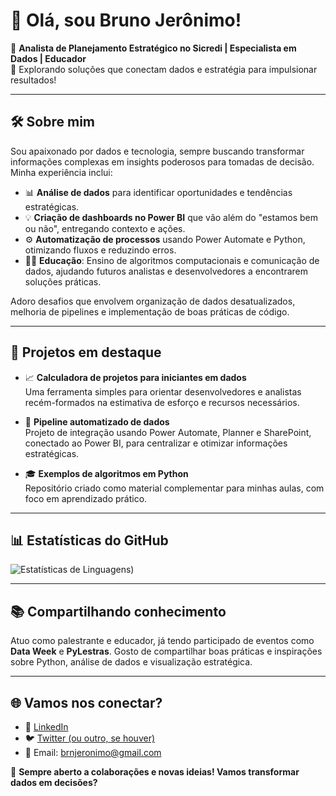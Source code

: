 # 👋 Olá, sou Bruno Jerônimo!  

🎯 **Analista de Planejamento Estratégico no Sicredi | Especialista em Dados | Educador**  
🚀 Explorando soluções que conectam dados e estratégia para impulsionar resultados!

---

## 🛠️ Sobre mim  
Sou apaixonado por dados e tecnologia, sempre buscando transformar informações complexas em insights poderosos para tomadas de decisão. Minha experiência inclui:  
- 📊 **Análise de dados** para identificar oportunidades e tendências estratégicas.  
- 💡 **Criação de dashboards no Power BI** que vão além do "estamos bem ou não", entregando contexto e ações.  
- ⚙️ **Automatização de processos** usando Power Automate e Python, otimizando fluxos e reduzindo erros.  
- 👨‍🏫 **Educação**: Ensino de algoritmos computacionais e comunicação de dados, ajudando futuros analistas e desenvolvedores a encontrarem soluções práticas.  

Adoro desafios que envolvem organização de dados desatualizados, melhoria de pipelines e implementação de boas práticas de código.

---

## 🚀 Projetos em destaque  
- 📈 **Calculadora de projetos para iniciantes em dados**  
  Uma ferramenta simples para orientar desenvolvedores e analistas recém-formados na estimativa de esforço e recursos necessários.  

- 🔄 **Pipeline automatizado de dados**  
  Projeto de integração usando Power Automate, Planner e SharePoint, conectado ao Power BI, para centralizar e otimizar informações estratégicas.

- 🎓 **Exemplos de algoritmos em Python**  
  Repositório criado como material complementar para minhas aulas, com foco em aprendizado prático.

---

## 📊 Estatísticas do GitHub  
![Estatísticas de Linguagens](https://github-readme-stats.vercel.app/api/top-langs/?username=obrunojeronimo&layout=compact))  

---

## 📚 Compartilhando conhecimento  
Atuo como palestrante e educador, já tendo participado de eventos como **Data Week** e **PyLestras**. Gosto de compartilhar boas práticas e inspirações sobre Python, análise de dados e visualização estratégica.  

---

## 🌐 Vamos nos conectar?  
- 💼 [LinkedIn](https://www.linkedin.com/in/brunojeronimo/)  
- 🐦 [Twitter (ou outro, se houver)](https://twitter.com/obrunojeronimo)  
- 📧 Email: brnjeronimo@gmail.com  

🎉 **Sempre aberto a colaborações e novas ideias! Vamos transformar dados em decisões?**
